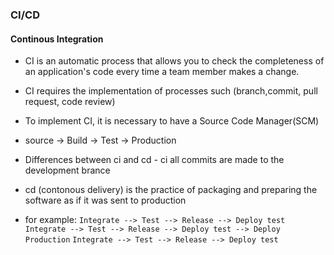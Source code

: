 ### CI/CD
#### Continous Integration
- CI is an automatic process that allows you to check the completeness of an application's code every time a team member makes a change. 
- CI requires the implementation of processes such (branch,commit, pull request, code review)
- To implement CI, it is necessary to have a Source Code Manager(SCM)

- source -> Build -> Test -> Production
- Differences between ci and cd - ci all commits are made to the development brance 
- cd (contonous delivery) is the practice of packaging and preparing the software as if it was sent to production
- for example:
``` Integrate --> Test --> Release --> Deploy test ```
``` Integrate --> Test --> Release --> Deploy test --> Deploy Production ```
``` Integrate --> Test --> Release --> Deploy test ``` 


